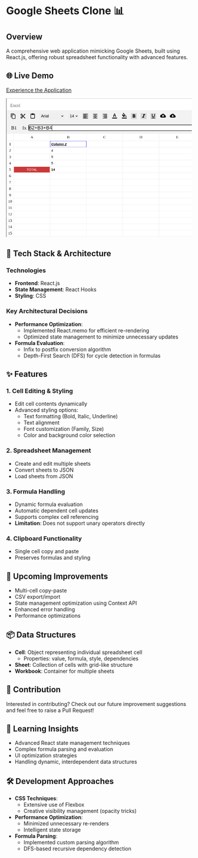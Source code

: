 # Google Sheets Clone 📊

## Overview
A comprehensive web application mimicking Google Sheets, built using React.js, offering robust spreadsheet functionality with advanced features.

## 🌐 Live Demo
[Experience the Application](https://main--comforting-biscotti-e87a56.netlify.app)

![Application Screenshot](./public/demo.png)

## 🚀 Tech Stack & Architecture

### Technologies
- **Frontend**: React.js
- **State Management**: React Hooks
- **Styling**: CSS

### Key Architectural Decisions
- **Performance Optimization**: 
  - Implemented React.memo for efficient re-rendering
  - Optimized state management to minimize unnecessary updates
- **Formula Evaluation**:
  - Infix to postfix conversion algorithm
  - Depth-First Search (DFS) for cycle detection in formulas

## ✨ Features

### 1. Cell Editing & Styling
- Edit cell contents dynamically
- Advanced styling options:
  - Text formatting (Bold, Italic, Underline)
  - Text alignment
  - Font customization (Family, Size)
  - Color and background color selection

### 2. Spreadsheet Management
- Create and edit multiple sheets
- Convert sheets to JSON
- Load sheets from JSON

### 3. Formula Handling
- Dynamic formula evaluation
- Automatic dependent cell updates
- Supports complex cell referencing
- **Limitation**: Does not support unary operators directly

### 4. Clipboard Functionality
- Single cell copy and paste
- Preserves formulas and styling

## 🔧 Upcoming Improvements
- Multi-cell copy-paste
- CSV export/import
- State management optimization using Context API
- Enhanced error handling
- Performance optimizations

## 📦 Data Structures
- **Cell**: Object representing individual spreadsheet cell
  - Properties: value, formula, style, dependencies
- **Sheet**: Collection of cells with grid-like structure
- **Workbook**: Container for multiple sheets

## 🤝 Contribution
Interested in contributing? Check out our future improvement suggestions and feel free to raise a Pull Request!

## 📝 Learning Insights
- Advanced React state management techniques
- Complex formula parsing and evaluation
- UI optimization strategies
- Handling dynamic, interdependent data structures

## 🛠 Development Approaches
- **CSS Techniques**:
  - Extensive use of Flexbox
  - Creative visibility management (opacity tricks)
- **Performance Optimization**:
  - Minimized unnecessary re-renders
  - Intelligent state storage
- **Formula Parsing**:
  - Implemented custom parsing algorithm
  - DFS-based recursive dependency detection


